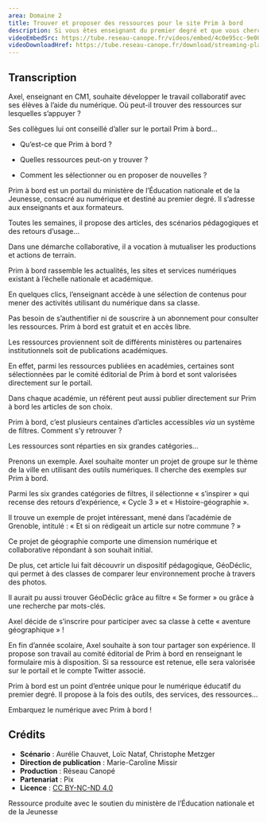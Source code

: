 ```yaml
---
area: Domaine 2
title: Trouver et proposer des ressources pour le site Prim à bord
description: Si vous êtes enseignant du premier degré et que vous cherchez souvent des ressources pédagogiques sur internet, le site Prim à bord et cette vidéo explicative sont fait pour vous !
videoEmbedSrc: https://tube.reseau-canope.fr/videos/embed/4c0e95cc-9e00-4193-af2f-7f7f341eceee
videoDownloadHref: https://tube.reseau-canope.fr/download/streaming-playlists/hls/videos/4c0e95cc-9e00-4193-af2f-7f7f341eceee-1080-fragmented.mp4
---
```


## Transcription

Axel, enseignant en CM1, souhaite développer le travail collaboratif avec ses élèves à l’aide du numérique. Où peut-il trouver des ressources sur lesquelles s’appuyer ?

Ses collègues lui ont conseillé d’aller sur le portail Prim à bord…

- Qu’est-ce que Prim à bord ?

- Quelles ressources peut-on y trouver ?

- Comment les sélectionner ou en proposer de nouvelles ?

Prim à bord est un portail du ministère de l’Éducation nationale et de la Jeunesse, consacré au numérique et destiné au premier degré. Il s’adresse aux enseignants et aux formateurs.

Toutes les semaines, il propose des articles, des scénarios pédagogiques et des retours d’usage…

Dans une démarche collaborative, il a vocation à mutualiser les productions et actions de terrain.

Prim à bord rassemble les actualités, les sites et services numériques existant à l’échelle nationale et académique.

En quelques clics, l’enseignant accède à une sélection de contenus pour mener des activités utilisant du numérique dans sa classe.

Pas besoin de s’authentifier ni de souscrire à un abonnement pour consulter les ressources. Prim à bord est gratuit et en accès libre.

Les ressources proviennent soit de différents ministères ou partenaires institutionnels soit de publications académiques.

En effet, parmi les ressources publiées en académies, certaines sont sélectionnées par le comité éditorial de Prim à bord et sont valorisées directement sur le portail.

Dans chaque académie, un référent peut aussi publier directement sur Prim à bord les articles de son choix.

Prim à bord, c’est plusieurs centaines d’articles accessibles _via_ un système de filtres. Comment s’y retrouver ?

Les ressources sont réparties en six grandes catégories…

Prenons un exemple. Axel souhaite monter un projet de groupe sur le thème de la ville en utilisant des outils numériques. Il cherche des exemples sur Prim à bord.

Parmi les six grandes catégories de filtres, il sélectionne « s’inspirer » qui recense des retours d’expérience, « Cycle 3 » et « Histoire-géographie ».

Il trouve un exemple de projet intéressant, mené dans l’académie de Grenoble, intitulé :
 « Et si on rédigeait un article sur notre commune ? »

Ce projet de géographie comporte une dimension numérique et collaborative répondant
 à son souhait initial.

De plus, cet article lui fait découvrir un dispositif pédagogique, GéoDéclic, qui permet à des classes de comparer leur environnement proche à travers des photos.

Il aurait pu aussi trouver GéoDéclic grâce au filtre « Se former » ou grâce à une recherche par mots-clés.

Axel décide de s’inscrire pour participer avec sa classe à cette « aventure géographique » !

En fin d’année scolaire, Axel souhaite à son tour partager son expérience. Il propose son travail au comité éditorial de Prim à bord en renseignant le formulaire mis à disposition.
 Si sa ressource est retenue, elle sera valorisée sur le portail et le compte Twitter associé.

Prim à bord est un point d’entrée unique pour le numérique éducatif du premier degré. Il propose à la fois des outils, des services, des ressources…

Embarquez le numérique avec Prim à bord !


## Crédits

- **Scénario** : Aurélie Chauvet, Loïc Nataf, Christophe Metzger
- **Direction de publication** : Marie-Caroline Missir
- **Production** : Réseau Canopé
- **Partenariat** : Pix
- **Licence** : [CC BY-NC-ND 4.0](https://creativecommons.org/licenses/by-nc-nd/4.0/deed.fr)

Ressource produite avec le soutien du ministère de l’Éducation nationale et de la Jeunesse
